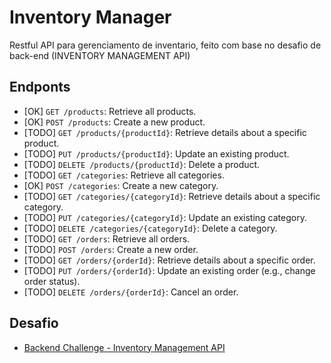 # Inventory Manager

Restful API para gerenciamento de inventario, feito com base no desafio de back-end (INVENTORY MANAGEMENT API)

## Endponts

- [OK] `GET /products`: Retrieve all products.
- [OK] `POST /products`: Create a new product.
- [TODO] `GET /products/{productId}`: Retrieve details about a specific product.
- [TODO] `PUT /products/{productId}`: Update an existing product.
- [TODO] `DELETE /products/{productId}`: Delete a product.
- [TODO] `GET /categories`: Retrieve all categories.
- [OK] `POST /categories`: Create a new category.
- [TODO] `GET /categories/{categoryId}`: Retrieve details about a specific category.
- [TODO] `PUT /categories/{categoryId}`: Update an existing category.
- [TODO] `DELETE /categories/{categoryId}`: Delete a category.
- [TODO] `GET /orders`: Retrieve all orders.
- [TODO] `POST /orders`: Create a new order.
- [TODO] `GET /orders/{orderId}`: Retrieve details about a specific order.
- [TODO] `PUT /orders/{orderId}`: Update an existing order (e.g., change order status).
- [TODO] `DELETE /orders/{orderId}`: Cancel an order.

## Desafio

 - [Backend Challenge - Inventory Management API](https://github.com/libre-university/backend-challenges/blob/main/challenges/junior/api-inventory-management.md#backend-challenge---inventory-management-api)

